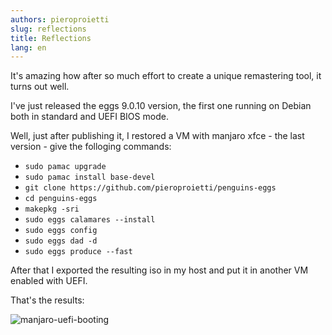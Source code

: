 ```yaml
---
authors: pieroproietti
slug: reflections
title: Reflections
lang: en
---
```


It's amazing how after so much effort to create a unique remastering tool, it turns out well.

I've just released the eggs 9.0.10 version, the first one running on Debian both in standard and UEFI BIOS mode.

Well, just after publishing it, I restored a VM with manjaro xfce - the last version - give the folloging commands:

* ```sudo pamac upgrade```
* ```sudo pamac install base-devel```
* ```git clone https://github.com/pieroproietti/penguins-eggs```
* ```cd penguins-eggs```
* ```makepkg -sri```
* ```sudo eggs calamares --install```
* ```sudo eggs config```
* ```sudo eggs dad -d```
* ```sudo eggs produce --fast```

After that I exported the resulting iso in my host and put it in another VM enabled with UEFI.

That's the results:

![manjaro-uefi-booting](/images/manjaro-uefi-booting.png)
